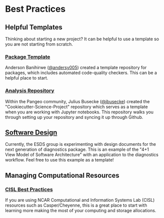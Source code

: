 # Best Practices

## Helpful Templates

Thinking about starting a new project? It can be helpful to use a template so you are not starting from scratch.

### [Package Template](https://github.com/andersy005/template)

Anderson Banihirwe ([@andersy005](https://github.com/andersy005)) created a template repository for packages, which includes automated code-quality checkers. This can be a helpful place to start.

### [Analysis Repository](https://github.com/jbusecke/cookiecutter-science-project)

Within the Pangeo community, Julius Busecke ([@jbusecke](https://github.com/jbusecke)) created the "Cookiecutter-Science-Project" repository which serves as a template when you are working with Jupyter notebooks. This repository walks you through setting up your repository and syncing it up through Github.

## [Software Design](https://docs.google.com/presentation/d/1hVCuxtm0f8TzDqsy2kC5nnjqNt3rsz26qgcMQOnM0RY/edit?usp=sharing)

Currently, the ESDS group is experimenting with design documents for the next generation of diagnostics package. This is an example of the "4+1 View Model of Software Architecture" with an application to the diagnostics workflow. Feel free to use this example as a template!

## Managing Computational Resources

### [CISL Best Practices](https://www2.cisl.ucar.edu/user-support/cisl-best-practices)

If you are using NCAR Computational and Information Systems Lab (CISL) resources such as Casper/Cheyenne, this is a great place to start with learning more making the most of your computing and storage allocations.
